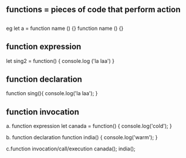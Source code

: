 ## functions = pieces of code that perform action

##
eg
let a = function name () {}
function name () {}

## function expression

let sing2 = function() {
    console.log ('la laa')
}

## function declaration

function sing(){
    console.log('la laa');
}

## function invocation
a. function expression
let canada = function() {
    console.log('cold');
}

b. function declaration
function india() {
    console.log('warm');
}

c.function invocation/call/execution
canada();
india();
